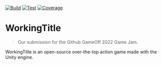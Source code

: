 [![Build](https://github.com/EuleMitKeule/github-gameoff-2022/actions/workflows/build.yml/badge.svg?branch=master)](https://github.com/EuleMitKeule/github-gameoff-2022/actions/workflows/build.yml) [![Test](https://github.com/EuleMitKeule/github-gameoff-2022/actions/workflows/test.yml/badge.svg)](https://github.com/EuleMitKeule/github-gameoff-2022/actions/workflows/test.yml) [![Coverage](https://github.com/EuleMitKeule/github-gameoff-2022/blob/badges/CodeCoverage/Report/badge_shieldsio_linecoverage_brightgreen.svg)](https://github.com/EuleMitKeule/github-gameoff-2022/blob/badges/CodeCoverage/Report/badge_shieldsio_linecoverage_brightgreen.svg)

# WorkingTitle

>Our submission for the Github GameOff 2022 Game Jam.

WorkingTitle is an open-source over-the-top action game made with the Unity engine.
